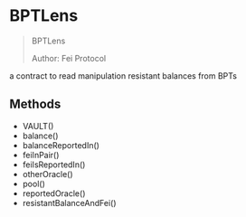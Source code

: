 # BPTLens

> BPTLens
> 
> Author: Fei Protocol


a contract to read manipulation resistant balances from BPTs

## Methods


 - VAULT()
 - balance()
 - balanceReportedIn()
 - feiInPair()
 - feiIsReportedIn()
 - otherOracle()
 - pool()
 - reportedOracle()
 - resistantBalanceAndFei()
